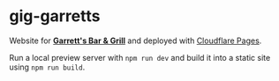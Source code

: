 # gig-garretts
Website for [**Garrett's Bar & Grill**](https://garrett.bar/) and deployed with [Cloudflare Pages](https://pages.cloudflare.com/).

Run a local preview server with `npm run dev` and build it into a static site using `npm run build`.